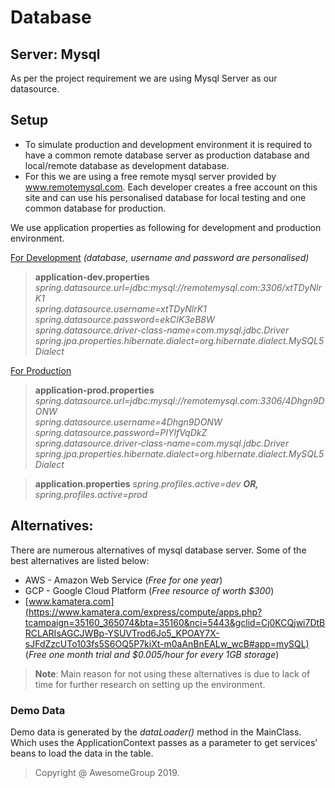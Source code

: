 
# Database
## Server: Mysql
As per the project requirement we are using Mysql Server as our datasource.

## Setup
- To simulate production and development environment it is required to have a common remote database server as production database and local/remote database as development database.
- For this we are using a free remote mysql server provided by www.remotemysql.com. Each developer creates a free account on this site and can use his personalised database for local testing and one common database for production.

We use application properties as following for development and production environment.

<u>For Development</u> *(database, username and password are personalised)*
>**application-dev.properties**
>*spring.datasource.url=jdbc:mysql://remotemysql.com:3306/xtTDyNlrK1*  
>*spring.datasource.username=xtTDyNlrK1*  
>*spring.datasource.password=ekCIK3eB8W*  
>*spring.datasource.driver-class-name=com.mysql.jdbc.Driver*
>*spring.jpa.properties.hibernate.dialect=org.hibernate.dialect.MySQL5Dialect*

<u>For Production</u>
>**application-prod.properties**
>*spring.datasource.url=jdbc:mysql://remotemysql.com:3306/4Dhgn9DONW*  
>*spring.datasource.username=4Dhgn9DONW*  
>*spring.datasource.password=PIYlfVqDkZ*  
>*spring.datasource.driver-class-name=com.mysql.jdbc.Driver*
>*spring.jpa.properties.hibernate.dialect=org.hibernate.dialect.MySQL5Dialect*

>**application.properties**
*spring.profiles.active=dev*
***OR,***
*spring.profiles.active=prod*

## Alternatives:
There are numerous alternatives of mysql database server. Some of the best alternatives are listed below:
+  AWS - Amazon Web Service (*Free for one year*)
+ GCP - Google Cloud Platform (*Free resource of worth $300*)
+ [www.kamatera.com](https://www.kamatera.com/express/compute/apps.php?tcampaign=35160_365074&bta=35160&nci=5443&gclid=Cj0KCQjwi7DtBRCLARIsAGCJWBp-YSUVTrod6Jo5_KPOAY7X-sJFdZzcUTo103fs5S6OQ5P7kiXt-m0aAnBnEALw_wcB#app=mySQL) (*Free one month trial and $0.005/hour for every 1GB storage*)

>**Note**: Main reason for not using these alternatives is due to lack of time for further research on setting up the environment.

### Demo Data
Demo data is generated by the *dataLoader()* method in the MainClass. Which uses the ApplicationContext passes as a parameter to get services' beans to load the data in the table.
> Copyright @ AwesomeGroup 2019.
<!--stackedit_data:
eyJoaXN0b3J5IjpbLTE2NTU0OTI1NjcsLTE2NTQ1NDY3OTgsLT
E0NTg5NTYxODksNzUyNDM1Mjc5LDE0MTEwNzg4ODcsLTE3NjY1
NDU3MDRdfQ==
-->
